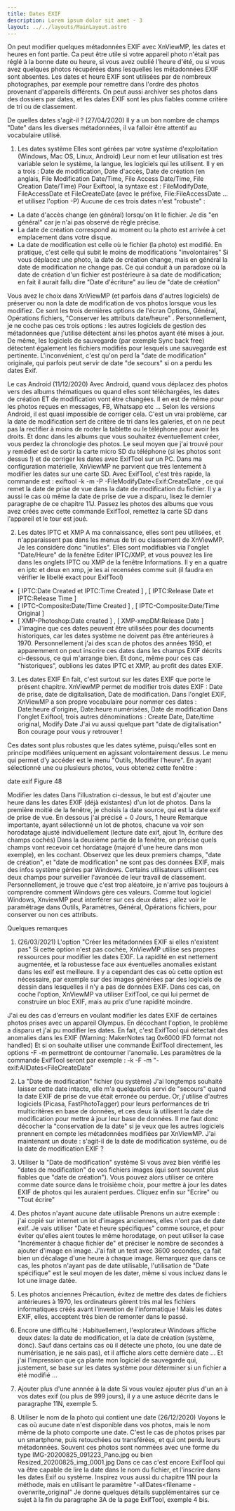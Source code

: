```yaml
---
title: Dates EXIF
description: Lorem ipsum dolor sit amet - 3
layout: ../../layouts/MainLayout.astro
---
```


On peut modifier quelques métadonnées EXIF avec XnViewMP, les dates et heures en font partie.
Ca peut être utile si votre appareil photo n'était pas réglé à la bonne date ou heure, si vous avez oublié l'heure d'été, ou si vous avez quelques photos récupérées dans lesquelles les métadonnées EXIF sont absentes.
Les dates et heure EXIF sont utilisées par de nombreux photographes, par exemple pour remettre dans l'ordre des photos provenant d'appareils différents.
On peut aussi archiver ses photos dans des dossiers par dates, et les dates EXIF sont les plus fiables comme critère de tri ou de classement.

De quelles dates s'agit-il ?  (27/04/2020)
Il y a un bon nombre de champs "Date" dans les diverses métadonnées, il va falloir être attentif au vocabulaire utilisé.

1) Les dates système
Elles sont gérées par votre système d'exploitation (Windows, Mac OS, Linux, Android)
Leur nom et leur utilisation est très variable selon le système, la langue, les logiciels qui les utilisent.
Il y en a trois : Date de modification, Date d'accès, Date de création (en anglais, File Modification Date/Time, File Access Date/Time, File Creation Date/Time)
Pour Exiftool, la syntaxe est : FileModifyDate, FileAccessDate et FileCreateDate (avec le préfixe, File:FileAccessDate ... et utilisez l'option -P)
Aucune de ces trois dates n'est "robuste" :
- La date d'accès change (en général) lorsqu'on lit le fichier. Je dis "en général" car je n'ai pas observé de règle précise.
- La date de création correspond au moment ou la photo est arrivée à cet emplacement dans votre disque.
- La date de modification est celle où le fichier (la photo) est modifié. En pratique, c'est celle qui subit le moins de modifications "involontaires"
Si vous déplacez une photo, la date de création change, mais en général la date de modification ne change pas.
Ce qui conduit à un paradoxe où la date de création d'un fichier est postérieure à sa date de modification; en fait il aurait fallu dire "Date d'écriture" au lieu de "date de création"

Vous avez le choix dans XnViewMP (et parfois dans d'autres logiciels) de préserver ou non la date de modification de vos photos lorsque vous les modifiez.
Ce sont les trois dernières options de l'écran Options, Général, Opérations fichiers, "Conserver les attributs date/heure" .
Personnellement, je ne coche pas ces trois options : les autres logiciels de gestion des métadonnées que j'utilise détectent ainsi les photos ayant été mises à jour.
De même, les logiciels de sauvegarde (par exemple Sync back free) détectent également les fichiers modifiés pour lesquels une sauvegarde est pertinente.
L'inconvénient, c'est qu'on perd la "date de modification" originale, qui parfois peut servir de date "de secours" si on a perdu les dates Exif.

Le cas Android  (11/12/2020)
Avec Android, quand vous déplacez des photos vers des albums thématiques ou quand elles sont téléchargées, les dates de création ET de modification vont être changées.
Il en est de même pour les photos reçues en messages, FB, Whatsapp etc ... Selon les versions Android, il est quasi impossible de corriger cela.
C'est un vrai problème, car la date de modification sert de critère de tri dans les galeries, et on ne peut pas la rectifier à moins de rooter la tablette ou le téléphone pour avoir les droits.
Et donc dans les albums que vous souhaitez éventuellement créer, vous perdez la chronologie des photos.
Le seul moyen que j'ai trouvé pour y remédier est de sortir la carte micro SD du téléphone (si les photos sont dessus !) et de corriger les dates avec ExifTool sur un PC.
Dans ma configuration matérielle, XnViewMP ne parvient que très lentement à modifier les dates sur une carte SD.
Avec ExifTool, c'est très rapide, la commande est : exiftool -k -m -P -FileModifyDate<Exif:CreateDate  , ce qui remet la date de prise de vue dans la date de modification du fichier.
Il y a aussi le cas où même la date de prise de vue a disparu, lisez le dernier paragraphe de ce chapitre 11J.
Passez les photos des albums que vous avez créés avec cette commande ExifTool, remettez la carte SD dans l'appareil et le tour est joué.

2) Les dates IPTC et XMP
A ma connaissance, elles sont peu utilisées, et n'apparaissent pas dans les menus de tri ou classement de XnViewMP. Je les considère donc "inutiles".
Elles sont modifiables via l'onglet "Date/Heure" de la fenêtre Editer IPTC/XMP, et vous pouvez les lire dans les onglets IPTC ou XMP de la fenêtre Informations.
Il y en a quatre en iptc et deux en xmp, je les ai recensées comme suit (il faudra en vérifier le libellé exact pour ExifTool)
- [ IPTC:Date Created et IPTC:Time Created ] , [ IPTC:Release Date et IPTC:Release Time ]
- [ IPTC-Composite:Date/Time Created ] , [ IPTC-Composite:Date/Time Original ]
- [ XMP-Photoshop:Date created ] , [ XMP-xmpDM:Release Date ]
J'imagine que ces dates peuvent être utilisées pour des documents historiques, car les dates système ne doivent pas être antérieures à 1970.
Personnellement j'ai des scan de photos des années 1950, et apparemment on peut inscrire ces dates dans les champs EXIF décrits ci-dessous, ce qui m'arrange bien.
Et donc, même pour ces cas "historiques", oublions les dates IPTC et XMP, au profit des dates EXIF.

3) Les dates EXIF
En fait, c'est surtout sur les dates EXIF que porte le présent chapitre.
XnViewMP permet de modifier trois dates EXIF : Date de prise, date de digitalisation, Date de modification.
Dans l'onglet EXIF, XnViewMP a son propre vocabulaire pour nommer ces dates : Date:heure d'origine, Date:heure numérisées, Date de modification
Dans l'onglet Exiftool, trois autres dénominations : Create Date, Date/time original, Modify Date
J'ai vu aussi quelque part "date de digitalisation"
Bon courage pour vous y retrouver !

Ces dates sont plus robustes que les dates sytème, puisqu'elles sont en principe modifiées uniquement en agissant volontairement dessus.
Le menu qui permet d'y accéder est le menu "Outils, Modifier l'heure". En ayant sélectionné une ou plusieurs photos, vous obtenez cette fenêtre :

date exif
Figure 48

Modifier les dates
Dans l'illustration ci-dessus, le but est d'ajouter une heure dans les dates EXIF (déjà existantes) d'un lot de photos.
Dans la première moitié de la fenêtre, je choisis la date source, qui est la date exif de prise de vue.
En dessous j'ai précisé + 0 Jours, 1 heure
Remarque importante, ayant sélectionné un lot de photos, chacune va voir son horodatage ajusté individuellement (lecture date exif, ajout 1h, écriture des champs cochés)
Dans la deuxième partie de la fenêtre, on précise quels champs vont recevoir cet hordatage (majoré d'une heure dans mon exemple), en les cochant.
Observez que les deux premiers champs, "date de création", et "date de modification" ne sont pas des données EXIF, mais des infos système gérées par Windows.
Certains utilisateurs utilisent ces deux champs pour surveiller l'avancée de leur travail de classement. Personnellement, je trouve que c'est trop aléatoire, je n'arrive pas toujours à comprendre comment Windows gère ces valeurs.
Comme tout logiciel Windows, XnviewMP peut interférer sur ces deux dates ; allez voir le paramétrage dans Outils, Paramètres, Général, Opérations fichiers, pour conserver ou non ces attributs.


Quelques remarques
1)  (26/03/2021) L'option "Créer les métadonnées EXIF si elles n'existent pas"
Si cette option n'est pas cochée, XnViewMP utilise ses propres ressources pour modifier les dates EXIF.
La rapidité en est nettement augmentée, et la robustesse face aux éventuelles anomalies existant dans les exif est meilleure.
Il y a cependant des cas où cette option est nécessaire, par exemple sur des images générées par des logiciels de dessin dans lesquelles il n'y a pas de données EXIF.
Dans ces cas, on coche l'option, XnViewMP va utiliser ExifTool, ce qui lui permet de construire un bloc EXIF, mais au prix d'une rapidité moindre.

J'ai eu des cas d'erreurs en voulant modifier les dates EXIF de certaines photos prises avec un appareil Olympus.
En décochant l'option, le problème a disparu et j'ai pu modifier les dates.
En fait, c'est ExifTool qui détectait des anomalies dans les EXIF (Warning: MakerNotes tag 0x6000 IFD format not handled)
Et si on souhaite utiliser une commande ExifTool directement, les options -F -m permettront de contourner l'anomalie.
Les paramètres de la commande ExifTool seront par exemple : -k -F -m "-exif:AllDates<FileCreateDate"

2) La "Date de modification" fichier (ou système)
J'ai longtemps souhaité laisser cette date intacte, elle m'a quelquefois servi de "secours" quand la date EXIF de prise de vue était erronée ou perdue.
Or, j'utilise d'autres logiciels (Picasa, FastPhotoTagger) pour leurs performances de tri multicritères en base de données, et ces deux là utilisent la date de modification pour mettre à jour leur base de données.
Il me faut donc décocher la "conservation de la date" si je veux que les autres logiciels prennent en compte les métadonnées modifiées par XnViewMP.
 J'ai maintenant un doute : s'agit-il de la date de modification système, ou de la date de modification EXIF ?

3) Utiliser la "Date de modification" système
Si vous avez bien vérifié les "dates de modification" de vos fichiers images (qui sont souvent plus fiables que "date de création").
Vous pouvez alors utiliser ce critère comme date source dans le troisième choix, pour mettre à jour les dates EXIF de photos qui les auraient perdues.
Cliquez enfin sur "Ecrire" ou "Tout écrire"

4) Des photos n'ayant aucune date utilisable
Prenons un autre exemple : j'ai copié sur internet un lot d'images anciennes, elles n'ont pas de date exif.
Je vais utiliser "Date et heure spécifiques" comme source, et pour éviter qu'elles aient toutes le même horodatage, on peut utiliser la case "Incrémenter à chaque fichier de" et préciser le nombre de secondes à ajouter d'image en image. J'ai fait un test avec 3600 secondes, ça fait bien un décalage d'une heure à chaque image.
Remarquez que dans ce cas, les photos n'ayant pas de date utilisable, l'utilisation de "Date spécifique" est le seul moyen de les dater, même si vous incluez dans le lot une image datée.

5) Les photos anciennes
Précaution, évitez de mettre des dates de fichiers antérieures à 1970, les ordinateurs gèrent très mal les fichiers informatiques créés avant l'invention de l'informatique !
Mais les dates EXIF, elles, acceptent très bien de remonter dans le passé.

6) Encore une difficulté : Habituellement, l'explorateur Windows affiche deux dates: la date de modification, et la date de création (système, donc).
Sauf dans certains cas où il détecte une photo, (ou une date de numérisation, je ne sais pas), et il affiche alors cette dernière date ...
Et j'ai l'impression que ça plante mon logiciel de sauvegarde qui, justement, se base sur les dates système pour déterminer si un fichier a été modifié ...

7) Ajouter plus d'une annnée à la date
Si vous voulez ajouter plus d'un an à vos dates exif (ou plus de 999 jours), il y a une astuce décrite dans le paragraphe 11N, exemple 5.

8) Utiliser le nom de la photo qui contient une date
 (26/12/2020) Voyons le cas où aucune date n'est disponible dans vos photos, mais le nom même de la photo comporte une date.
C'est le cas de photos prises par un smartphone, puis retouchées ou transférées, et qui ont perdu leurs métadonnées.
Souvent ces photos sont nommées avec une forme du type IMG-20200825_091223_Pano.jpg ou bien Resized_20200825_img_0001.jpg
Dans ce cas c'est encore ExifTool qui va être capable de lire la date dans le nom du fichier, et l'inscrire dans les dates Exif ou système.
Inspirez vous aussi du chapitre 11N pour la méthode, mais en utilisant le paramètre "-allDates<filename -overwrite_original"
Je donne quelques détails supplémentaires sur ce sujet à la fin du paragraphe 3A de la page ExifTool, exemple 4 bis.